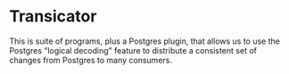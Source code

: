 # Transicator

This is suite of programs, plus a Postgres plugin, that allows us to
use the Postgres "logical decoding" feature to distribute a consistent
set of changes from Postgres to many consumers.
